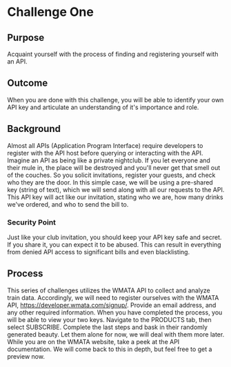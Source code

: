 # Challenge One
## Purpose
Acquaint yourself with the process of finding and registering yourself with an API.
## Outcome
When you are done with this challenge, you will be able to identify your own API key and articulate an understanding of it's importance and role.
## Background
Almost all APIs (Application Program Interface) require developers to register with the API host before querying or interacting with the API. Imagine an API 
as being like a private nightclub. If you let everyone and their mule in, the place will be destroyed and you'll never get that smell out of the couches. So you solicit invitations,
register your guests, and check who they are the door. In this simple case, we will be using a pre-shared key (string of text), which we will send along with all our requests to the API.
This API key will act like our invitation, stating who we are, how many drinks we've ordered, and who to send the bill to.
### Security Point
Just like your club invitation, you should keep your API key safe and secret. If you share it, you can expect it to be abused. This can result in everything from denied API access 
to significant bills and even blacklisting.
## Process
This series of challenges utilizes the WMATA API to collect and analyze train data. Accordingly, we will need to register ourselves with the WMATA API, https://developer.wmata.com/signup/.
Provide an email address, and any other required information. When you have completed the process, you will be able to view your two keys. Navigate to the 
PRODUCTS tab, then select SUBSCRIBE. Complete the last steps and bask in their randomly generated beauty. Let them alone for now, we will deal with them more later. 
While you are on the WMATA website, take a peek at the API documentation. We will come back to this in depth, but feel free to get a preview now.